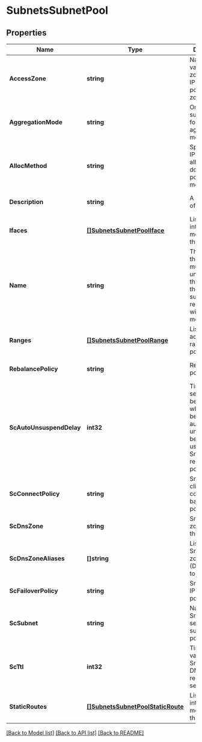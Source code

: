 # SubnetsSubnetPool

## Properties
Name | Type | Description | Notes
------------ | ------------- | ------------- | -------------
**AccessZone** | **string** | Name of a valid access zone to map IP address pool to the zone. | [optional] [default to null]
**AggregationMode** | **string** | OneFS supports the following NIC aggregation modes. | [optional] [default to null]
**AllocMethod** | **string** | Specifies how IP address allocation is done among pool members. | [optional] [default to null]
**Description** | **string** | A description of the pool. | [optional] [default to null]
**Ifaces** | [**[]SubnetsSubnetPoolIface**](SubnetsSubnetPoolIface.md) | List of interface members in this pool. | [optional] [default to null]
**Name** | **string** | The name of the pool. It must be unique throughout the given subnet.It&#39;s a required field with POST method. | [optional] [default to null]
**Ranges** | [**[]SubnetsSubnetPoolRange**](SubnetsSubnetPoolRange.md) | List of IP address ranges in this pool. | [optional] [default to null]
**RebalancePolicy** | **string** | Rebalance policy.. | [optional] [default to null]
**ScAutoUnsuspendDelay** | **int32** | Time delay in seconds before a node which has been                 automatically unsuspended becomes usable in SmartConnect                responses for pool zones. | [optional] [default to null]
**ScConnectPolicy** | **string** | SmartConnect client connection balancing policy. | [optional] [default to null]
**ScDnsZone** | **string** | SmartConnect zone name for the pool. | [optional] [default to null]
**ScDnsZoneAliases** | **[]string** | List of SmartConnect zone aliases (DNS names) to the pool. | [optional] [default to null]
**ScFailoverPolicy** | **string** | SmartConnect IP failover policy. | [optional] [default to null]
**ScSubnet** | **string** | Name of SmartConnect service subnet for this pool. | [optional] [default to null]
**ScTtl** | **int32** | Time to live value for SmartConnect DNS query responses in seconds. | [optional] [default to null]
**StaticRoutes** | [**[]SubnetsSubnetPoolStaticRoute**](SubnetsSubnetPoolStaticRoute.md) | List of interface members in this pool. | [optional] [default to null]

[[Back to Model list]](../README.md#documentation-for-models) [[Back to API list]](../README.md#documentation-for-api-endpoints) [[Back to README]](../README.md)


